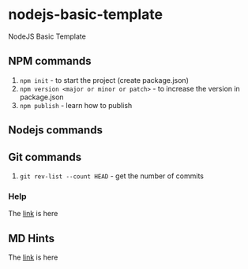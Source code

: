 # nodejs-basic-template
NodeJS Basic Template

## NPM commands
1. `npm init` - to start the project (create package.json)
2. `npm version <major or minor or patch>` - to increase the version in package.json
3. `npm publish` - learn how to publish

## Nodejs commands


## Git commands
1. `git rev-list --count HEAD` - get the number of commits

### Help
The [link](https://www.wolfe.id.au/2014/02/01/getting-a-new-node-project-started-with-npm/ "hint") is here

## MD Hints
The [link](https://github.com/fletcher/MultiMarkdown/blob/master/Documentation/Markdown%20Syntax.md/ "MD Hints") is here
